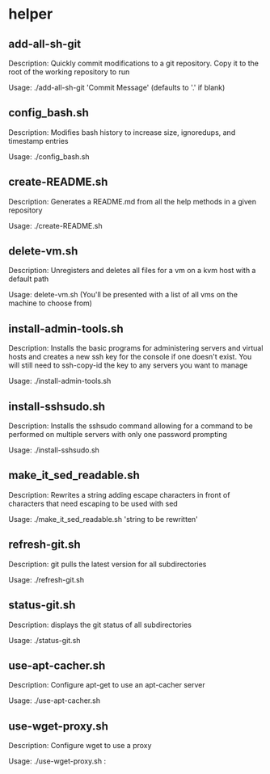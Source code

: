 helper
================

## add-all-sh-git
Description: Quickly commit modifications to a git repository. Copy it to the root of the working repository to run

Usage: ./add-all-sh-git 'Commit Message' (defaults to '.' if blank)

## config_bash.sh
Description: Modifies bash history to increase size, ignoredups, and timestamp entries

Usage: ./config_bash.sh

## create-README.sh
Description: Generates a README.md from all the help methods in a given repository

Usage: ./create-README.sh

## delete-vm.sh
Description: Unregisters and deletes all files for a vm on a kvm host with a default path

Usage: delete-vm.sh (You'll be presented with a list of all vms on the machine to choose from)

## install-admin-tools.sh
Description: Installs the basic programs for administering servers and virtual hosts and creates a new ssh key for the console if one doesn't exist. You will still need to ssh-copy-id the key to any servers you want to manage

Usage: ./install-admin-tools.sh

## install-sshsudo.sh
Description: Installs the sshsudo command allowing for a command to be performed on multiple servers with only one password prompting

Usage: ./install-sshsudo.sh

## make_it_sed_readable.sh
Description: Rewrites a string adding escape characters in front of characters that need escaping to be used with sed

Usage: ./make_it_sed_readable.sh 'string to be rewritten'

## refresh-git.sh
Description: git pulls the latest version for all subdirectories

Usage: ./refresh-git.sh

## status-git.sh
Description: displays the git status of all subdirectories

Usage: ./status-git.sh

## use-apt-cacher.sh
Description: Configure apt-get to use an apt-cacher server

Usage: ./use-apt-cacher.sh <FQDN or IP of apt-cacher server>

## use-wget-proxy.sh
Description: Configure wget to use a proxy

Usage: ./use-wget-proxy.sh <FQDN or IP of proxy server>:<port> 
